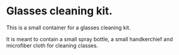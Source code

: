 # Glasses cleaning kit.

This is a small container for a glasses cleaning kit.

It is meant to contain a small spray bottle, a small handkerchief and microfiber cloth for cleaning classes.